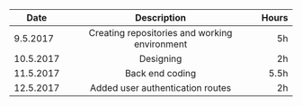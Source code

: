 | Date        | Description           | Hours  |
| ------------- |:-------------:| -----:|
| 9.5.2017    | Creating repositories and working environment | 5h |
| 10.5.2017   | Designing      |   2h |
| 11.5.2017   | Back end coding    |    5.5h |
| 12.5.2017 | Added user authentication routes | 2h |
